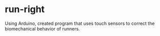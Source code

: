 # run-right
Using Arduino, created program that uses touch sensors to correct the biomechanical behavior of runners. 
